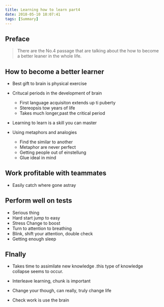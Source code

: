 ```yaml
---
title: Learning how to learn part4
date: 2018-05-10 18:07:41
tags: [Summary]
---
```


## Preface

> There are the No.4 passage that are talking about the how to become a better leaner in the whole life.

<!-- more -->

## How to become a better learner

- Best gift to brain is physical exercise

- Critucal periods in the development of brain

  - First language acquisiton extends up ti puberty
  - Stereopsis tow years of life
  - Takes much longer,past the critical period

- Learning to learn  is a skill you can master

- Using metaphors and analogies

  - Find the similar to another
  - Metaphor are never perfect
  - Getting people out of einstellung
  - Glue ideal in mind

## Work profitable with teammates

- Easily catch where gone astray

## Perform well on tests

- Serious thing
- Hard start jump to easy
- Stress Change to boost
- Turn to attention to breathing
- Blink, shift your attention, double check
- Getting enough sleep

## FInally

- Takes time to assimilate new knowledge .this type of knowledge collapse seems to occur.

- Interleave learning, chunk is important

- Change your though, can really, truly change life

- Check work is use the brain
